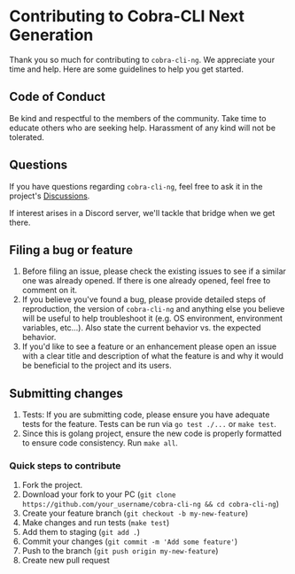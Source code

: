 # Contributing to Cobra-CLI Next Generation

Thank you so much for contributing to `cobra-cli-ng`. We appreciate your time and help.
Here are some guidelines to help you get started.

## Code of Conduct

Be kind and respectful to the members of the community. Take time to educate
others who are seeking help. Harassment of any kind will not be tolerated.

## Questions

If you have questions regarding `cobra-cli-ng`, feel free to ask it in the project's 
[Discussions][cobra-cli-ng-discussions].

If interest arises in a Discord server, we'll tackle that bridge when we get there.

## Filing a bug or feature

1. Before filing an issue, please check the existing issues to see if a
   similar one was already opened. If there is one already opened, feel free
   to comment on it.
1. If you believe you've found a bug, please provide detailed steps of
   reproduction, the version of `cobra-cli-ng` and anything else you believe will be
   useful to help troubleshoot it (e.g. OS environment, environment variables,
   etc...). Also state the current behavior vs. the expected behavior.
1. If you'd like to see a feature or an enhancement please open an issue with
   a clear title and description of what the feature is and why it would be
   beneficial to the project and its users.

## Submitting changes

1. Tests: If you are submitting code, please ensure you have adequate tests
   for the feature. Tests can be run via `go test ./...` or `make test`.
1. Since this is golang project, ensure the new code is properly formatted to
   ensure code consistency. Run `make all`.

### Quick steps to contribute

1. Fork the project.
1. Download your fork to your PC (`git clone https://github.com/your_username/cobra-cli-ng && cd cobra-cli-ng`)
1. Create your feature branch (`git checkout -b my-new-feature`)
1. Make changes and run tests (`make test`)
1. Add them to staging (`git add .`)
1. Commit your changes (`git commit -m 'Add some feature'`)
1. Push to the branch (`git push origin my-new-feature`)
1. Create new pull request

<!-- Links -->
[cobra-cli-ng-discussions]: https://github.com/gcarreno/cobra-cli-ng/discussions
